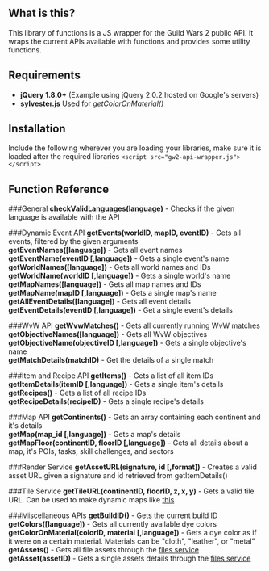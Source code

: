 What is this?
------------------
This library of functions is a JS wrapper for the Guild Wars 2 public API. It wraps the current APIs available with functions and provides some utility functions.

Requirements
------------------
* **jQuery 1.8.0+** (Example using jQuery 2.0.2 hosted on Google's servers)
* **sylvester.js** Used for *getColorOnMaterial()*

Installation
------------------
Include the following wherever you are loading your libraries, make sure it is loaded after the required libraries
`<script src="gw2-api-wrapper.js"></script>`

Function Reference
------------------
###General
**checkValidLanguages(language)** - Checks if the given language is available with the API

###Dynamic Event API
**getEvents(worldID, mapID, eventID)** - Gets all events, filtered by the given arguments  
**getEventNames([language])** - Gets all event names  
**getEventName(eventID [,language])** - Gets a single event's name  
**getWorldNames([language])** - Gets all world names and IDs  
**getWorldName(worldID [,language])** - Gets a single world's name  
**getMapNames([language])** - Gets all map names and IDs  
**getMapName(mapID [,language])** - Gets a single map's name  
**getAllEventDetails([language])** - Gets all event details  
**getEventDetails(eventID [,language])** - Get a single event's details  

###WvW API
**getWvwMatches()** - Gets all currently running WvW matches  
**getObjectiveNames([language])** - Gets all WvW objectives  
**getObjectiveName(objectiveID [,language])** - Gets a single objective's name  
**getMatchDetails(matchID)** - Get the details of a single match  

###Item and Recipe API
**getItems()** - Gets a list of all item IDs  
**getItemDetails(itemID [,language])** - Gets a single item's details  
**getRecipes()** - Gets a list of all recipe IDs  
**getRecipeDetails(recipeID)** - Gets a single recipe's details

###Map API
**getContinents()** - Gets an array containing each continent and it's details  
**getMap(map_id [,language])** - Gets a map's details  
**getMapFloor(continentID, floorID [,language])** - Gets all details about a map, it's POIs, tasks, skill challenges, and sectors  

###Render Service
**getAssetURL(signature, id [,format])** - Creates a valid asset URL given a signature and id retrieved from getItemDetails()

###Tile Service
**getTileURL(continentID, floorID, z, x, y)** - Gets a valid tile URL. Can be used to make dynamic maps like [this](http://jsfiddle.net/cliff/CRRGC/)  

###Miscellaneous APIs
**getBuildID()** - Gets the current build ID  
**getColors([language])** - Gets all currently available dye colors  
**getColorOnMaterial(colorID, material [,language])** - Gets a dye color as if it were on a certain material. Materials can be "cloth", "leather", or "metal"  
**getAssets()** - Gets all file assets through the [files service](http://wiki.guildwars2.com/wiki/API:1/files)  
**getAsset(assetID)** - Gets a single assets details through the [files service](http://wiki.guildwars2.com/wiki/API:1/files)  
